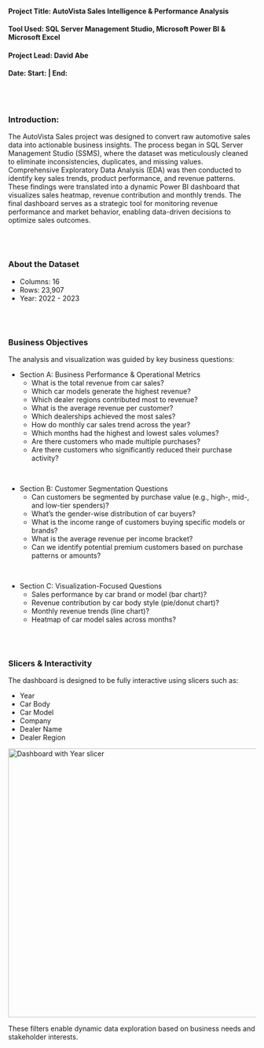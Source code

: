 #### Project Title: AutoVista Sales Intelligence & Performance Analysis
#### Tool Used: SQL Server Management Studio, Microsoft Power BI & Microsoft Excel
#### Project Lead: David Abe
#### Date: Start: | End:

<br>
<br>

### Introduction:

The AutoVista Sales project was designed to convert raw automotive sales data into actionable business insights. The process began in SQL Server Management Studio (SSMS), where the dataset was meticulously cleaned to eliminate inconsistencies, duplicates, and missing values. Comprehensive Exploratory Data Analysis (EDA) was then conducted to identify key sales trends, product performance, and revenue patterns. These findings were translated into a dynamic Power BI dashboard that visualizes sales heatmap, revenue contribution and monthly trends. The final dashboard serves as a strategic tool for monitoring revenue performance and market behavior, enabling data-driven decisions to optimize sales outcomes.

<br>
<br>

### About the Dataset

- Columns: 16
- Rows: 23,907
- Year: 2022 - 2023

<br>
<br>


### Business Objectives

The analysis and visualization was guided by key business questions:

- Section A: Business Performance & Operational Metrics
  - What is the total revenue from car sales? 
  - Which car models generate the highest revenue? 
  - Which dealer regions contributed most to revenue?
  - What is the average revenue per customer? 
  - Which dealerships achieved the most sales? 
  - How do monthly car sales trend across the year? 
  - Which months had the highest and lowest sales volumes? 
  - Are there customers who made multiple purchases? 
  - Are there customers who significantly reduced their purchase activity? 

<br>

- Section B: Customer Segmentation Questions
  - Can customers be segmented by purchase value (e.g., high-, mid-, and low-tier spenders)? 
  - What’s the gender-wise distribution of car buyers? 
  - What is the income range of customers buying specific models or brands? 
  - What is the average revenue per income bracket? 
  - Can we identify potential premium customers based on purchase patterns or amounts? 

<br>

- Section C: Visualization-Focused Questions
  - Sales performance by car brand or model (bar chart)? 
  - Revenue contribution by car body style (pie/donut chart)? 
  - Monthly revenue trends (line chart)? 
  - Heatmap of car model sales across months?

<br>
<br>

### Slicers & Interactivity

The dashboard is designed to be fully interactive using slicers such as:

- Year
- Car Body
- Car Model
- Company
- Dealer Name
- Dealer Region

<img width="1067" height="547" alt="Dashboard with Year slicer" src="https://github.com/user-attachments/assets/bab5534b-2903-4913-915e-f78c93dcebfb" />


These filters enable dynamic data exploration based on business needs and stakeholder interests.



